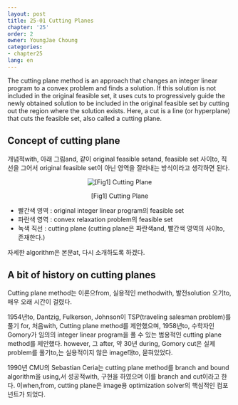 ```yaml
---
layout: post
title: 25-01 Cutting Planes
chapter: '25'
order: 2
owner: YoungJae Choung
categories:
- chapter25
lang: en
---
```


The cutting plane method is an approach that changes an integer linear program to a convex problem and finds a solution. If this solution is not included in the original feasible set, it uses cuts to progressively guide the newly obtained solution to be included in the original feasible set by cutting out the region where the solution exists. Here, a cut is a line (or hyperplane) that cuts the feasible set, also called a cutting plane.

## Concept of cutting plane
개념적with, 아래 그림and, 같이 original feasible setand, feasible set 사이to, 직선을 그어서 original feasible set이 아닌 영역을 잘라내는 방식이라고 생각하면 된다. 

<figure class="image" style="align: center;">
<p align="center">
  <img src="{{ site.baseurl }}/img/chapter_img/chapter25/25_01_cutting_plane_concept.png" alt="[Fig1] Cutting Plane">
  <figcaption style="text-align: center;">[Fig1] Cutting Plane</figcaption>
</p>
</figure>

* 빨간색 영역 : original integer linear program의 feasible set
* 파란색 영역 : convex relaxation problem의 feasible set
* 녹색 직선 :  cutting plane (cutting plane은 파란색and, 빨간색 영역의 사이to, 존재한다.)

자세한 algorithm은 본문at, 다시 소개하도록 하겠다.


## A bit of history on cutting planes
Cutting plane method는 이론으from, 실용적인 methodwith, 발전solution 오기to, 매우 오래 시간이 걸렸다. 

1954년to, Dantzig, Fulkerson, Johnson이 TSP(traveling salesman problem)를 풀기 for, 처음with, Cutting plane method를 제안했으며, 1958년to, 수학자인 Gomory가 임의의 integer linear program을 풀 수 있는 범용적인 cutting plane method를 제안했다. however, 그 after, 약 30년 during, Gomory cut은 실제 problem를 풀기to,는 실용적이지 않은 image태to, 묻혀있었다.

1990년 CMU의 Sebastian Ceria는  cutting plane method를 branch and bound algorithm을 using,서 성공적with, 구현을 하였으며 이를 branch and cut이라고 한다. 이when,from, cutting plane은 image용 optimization solver의 핵심적인 컴포넌트가 되었다.